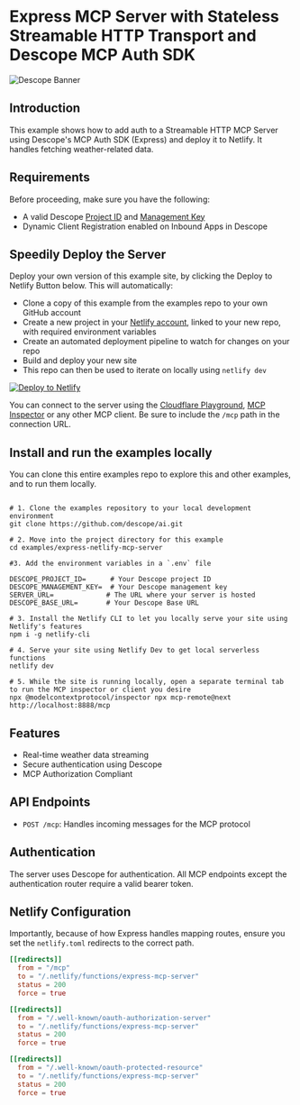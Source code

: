 # Express MCP Server with Stateless Streamable HTTP Transport and Descope MCP Auth SDK

![Descope Banner](https://github.com/descope/.github/assets/32936811/d904d37e-e3fa-4331-9f10-2880bb708f64)

## Introduction

This example shows how to add auth to a Streamable HTTP MCP Server using Descope's MCP Auth SDK (Express) and deploy it to Netlify. It handles fetching weather-related data.

## Requirements

Before proceeding, make sure you have the following:

- A valid Descope [Project ID](https://app.descope.com/settings/project) and [Management Key](https://app.descope.com/settings/company/managementkeys)
- Dynamic Client Registration enabled on Inbound Apps in Descope

## Speedily Deploy the Server

Deploy your own version of this example site, by clicking the Deploy to Netlify Button below. This will automatically:

- Clone a copy of this example from the examples repo to your own GitHub account
- Create a new project in your [Netlify account](https://app.netlify.com/?utm_medium=social&utm_source=github&utm_campaign=devex-ph&utm_content=devex-examples), linked to your new repo, with required environment variables
- Create an automated deployment pipeline to watch for changes on your repo
- Build and deploy your new site
- This repo can then be used to iterate on locally using `netlify dev`

[![Deploy to Netlify](https://www.netlify.com/img/deploy/button.svg)](https://app.netlify.com/start/deploy?repository=https://github.com/descope/ai&create_from_path=examples/express-netlify-mcp-server)

You can connect to the server using the [Cloudflare Playground](https://playground.ai.cloudflare.com/), [MCP Inspector](https://modelcontextprotocol.io/docs/tools/inspector) or any other MCP client. Be sure to include the `/mcp` path in the connection URL.

## Install and run the examples locally

You can clone this entire examples repo to explore this and other examples, and to run them locally.

```shell

# 1. Clone the examples repository to your local development environment
git clone https://github.com/descope/ai.git

# 2. Move into the project directory for this example
cd examples/express-netlify-mcp-server

#3. Add the environment variables in a `.env` file

DESCOPE_PROJECT_ID=      # Your Descope project ID
DESCOPE_MANAGEMENT_KEY=  # Your Descope management key
SERVER_URL=             # The URL where your server is hosted
DESCOPE_BASE_URL=       # Your Descope Base URL

# 3. Install the Netlify CLI to let you locally serve your site using Netlify's features
npm i -g netlify-cli

# 4. Serve your site using Netlify Dev to get local serverless functions
netlify dev

# 5. While the site is running locally, open a separate terminal tab to run the MCP inspector or client you desire
npx @modelcontextprotocol/inspector npx mcp-remote@next http://localhost:8888/mcp

```

## Features

- Real-time weather data streaming
- Secure authentication using Descope
- MCP Authorization Compliant

## API Endpoints

- `POST /mcp`: Handles incoming messages for the MCP protocol

## Authentication

The server uses Descope for authentication. All MCP endpoints except the authentication router require a valid bearer token.

## Netlify Configuration

Importantly, because of how Express handles mapping routes, ensure you set the `netlify.toml` redirects to the correct path.

```toml
[[redirects]]
  from = "/mcp"
  to = "/.netlify/functions/express-mcp-server"
  status = 200
  force = true

[[redirects]]
  from = "/.well-known/oauth-authorization-server"
  to = "/.netlify/functions/express-mcp-server"
  status = 200
  force = true

[[redirects]]
  from = "/.well-known/oauth-protected-resource"
  to = "/.netlify/functions/express-mcp-server"
  status = 200
  force = true
```


